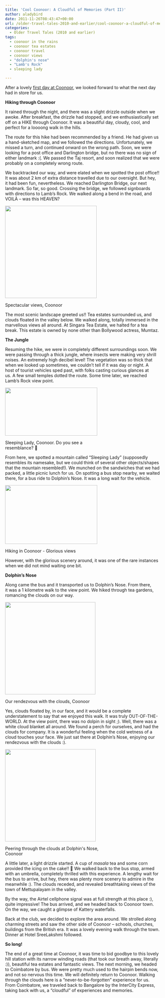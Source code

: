 ```yaml
---
title: 'Cool Coonoor: A Cloudful of Memories (Part II)'
author: aladybird
date: 2011-11-26T08:43:47+00:00
url: /older-travel-tales-2010-and-earlier/cool-coonoor-a-cloudful-of-memories-part-ii/
categories:
  - Older Travel Tales (2010 and earlier)
tags:
  - coonoor in the rains
  - coonoor tea estates
  - coonoor travel
  - coonoor views
  - "dolphin's nose"
  - "Lamb's Rock"
  - sleeping lady

---
```

<p style="text-align:left;">
  After a lovely <a title="Cool Coonoor: A Cloudful of Memories (Part I)" href="http://funderfulworld.wordpress.com/2011/11/23/cool-coonoor-a-cloudful-of-memories-part-i/" target="_blank">first day at Coonoor</a>, we looked forward to what the next day had in store for us.
</p>

<p style="text-align:left;">
  <strong>Hiking through Coonoor </strong>
</p>

<p style="text-align:left;">
  It rained through the night, and there was a slight drizzle outside when we awoke. After breakfast, the drizzle had stopped, and we enthusiastically set off on a HIKE through Coonoor. It was a beautiful day, cloudy, cool, and perfect for a loooong walk in the hills.
</p>

<p style="text-align:left;">
  The route for this hike had been recommended by a friend. He had given us a hand-sketched map, and we followed the directions. Unfortunately, we missed a turn, and continued onward on the wrong path. Soon, we were looking for a post office and Darlington bridge, but no there was no sign of either landmark :(. We passed the Taj resort, and soon realized that we were probably on a completely wrong route.
</p>

<p style="text-align:left;">
  We backtracked our way, and were elated when we spotted the post office!! It was about 2 km of extra distance travelled due to our oversight. But hey, it had been fun, nevertheless. We reached Darlington Bridge, our next landmark. So far, so good. Crossing the bridge, we followed signboards with directions to Lamb&#8217;s Rock. We walked along a bend in the road, and VOILÀ &#8211; was this HEAVEN?
</p>

<div id="attachment_606" style="width: 308px" class="wp-caption aligncenter">
  <a href="http://funderfulworld.files.wordpress.com/2011/11/100_0602.jpg"><img class="size-medium wp-image-606" title="Spectacular views, Coonoor" src="http://funderfulworld.files.wordpress.com/2011/11/100_0602.jpg?w=298" alt="" width="298" height="300" /></a>
  
  <p class="wp-caption-text">
    Spectacular views, Coonoor
  </p>
</div>

<p style="text-align:left;">
  The most scenic landscape greeted us!! Tea estates surrounded us, and clouds floated in the valley below. We walked along, totally immersed in the marvellous views all around. At Singara Tea Estate, we halted for a tea break. This estate is owned by none other than Bollywood actress, Mumtaz.
</p>

<p style="text-align:left;">
  <strong>The Jungle</strong>
</p>

<p style="text-align:left;">
  Resuming the hike, we were in completely different surroundings soon. We were passing through a thick jungle, where insects were making very shrill noises. An extremely high decibel level! The vegetation was so thick that when we looked up sometimes, we couldn&#8217;t tell if it was day or night. A host of tourist vehicles sped past, with folks casting curious glances at us. A few small temples dotted the route. Some time later, we reached Lamb&#8217;s Rock view point.
</p>

<div id="attachment_607" style="width: 310px" class="wp-caption aligncenter">
  <a href="http://funderfulworld.files.wordpress.com/2011/11/100_0605.jpg"><img class="size-medium wp-image-607" title="Sleeping Lady" src="http://funderfulworld.files.wordpress.com/2011/11/100_0605.jpg?w=300" alt="" width="300" height="156" /></a>
  
  <p class="wp-caption-text">
    Sleeping Lady, Coonoor. Do you see a resemblance? 🙂
  </p>
</div>

<p style="text-align:left;">
  From here, we spotted a mountain called &#8220;Sleeping Lady&#8221; (supposedly resembles its namesake, but we could think of several other objects/shapes that the mountain resembled!). We munched on the sandwiches that we had packed, a little picnic lunch for us. On spotting a bus stop nearby, we waited there, for a bus ride to Dolphin&#8217;s Nose. It was a long wait for the vehicle.
</p>

<div id="attachment_609" style="width: 310px" class="wp-caption aligncenter">
  <a href="http://funderfulworld.files.wordpress.com/2011/11/100_0608.jpg"><img class="size-medium wp-image-609" title="Hiking in Coonoor" src="http://funderfulworld.files.wordpress.com/2011/11/100_0608.jpg?w=300" alt="" width="300" height="191" /></a>
  
  <p class="wp-caption-text">
    Hiking in Coonoor - Glorious views
  </p>
</div>

<p style="text-align:left;">
  However, with the glorious scenery around, it was one of the rare instances when we did not mind waiting one bit.
</p>

<p style="text-align:left;">
  <strong>Dolphin&#8217;s Nose </strong>
</p>

<p style="text-align:left;">
  Along came the bus and it transported us to Dolphin&#8217;s Nose. From there, it was a 1 kilometre walk to the view point. We hiked through tea gardens, romancing the clouds on our way.
</p>

<div id="attachment_610" style="width: 304px" class="wp-caption aligncenter">
  <a href="http://funderfulworld.files.wordpress.com/2011/11/100_0616.jpg"><img class="size-medium wp-image-610" title="Clouds in Coonoor" src="http://funderfulworld.files.wordpress.com/2011/11/100_0616.jpg?w=294" alt="" width="294" height="300" /></a>
  
  <p class="wp-caption-text">
    Our rendezvous with the clouds, Coonoor
  </p>
</div>

<p style="text-align:left;">
  Yes, clouds floated by, in our face, and it would be a complete understatement to say that we enjoyed this walk. It was truly OUT-OF-THE-WORLD. At the view point, there was no dolpin in sight ;). Well, there was a white cloud blanket all around. We found a perch for ourselves, and had the clouds for company. It is a wonderful feeling when the cold wetness of a cloud touches your face. We just sat there at Dolphin&#8217;s Nose, enjoying our rendezvous with the clouds :).
</p>

<div id="attachment_611" style="width: 305px" class="wp-caption aligncenter">
  <a href="http://funderfulworld.files.wordpress.com/2011/11/100_0617.jpg"><img class=" wp-image-611" title="Peering through the clouds, Dolphin's Nose, Coonoor" src="http://funderfulworld.files.wordpress.com/2011/11/100_0617.jpg?w=295" alt="" width="295" height="300" /></a>
  
  <p class="wp-caption-text">
    Peering through the clouds at Dolphin's Nose, Coonoor
  </p>
</div>

<p style="text-align:left;">
  A little later, a light drizzle started. A cup of <em>masala</em> tea and some corn provided the icing on the cake!! 🙂 We walked back to the bus stop, armed with an umbrella, completely thrilled with this experience. A lengthy wait for the bus to arrive, but hey, there was plenty more scenery to admire in the meanwhile :). The clouds receded, and revealed breathtaking views of the town of Mettupalayam in the valley.
</p>

<p style="text-align:left;">
  By the way, the Airtel cellphone signal was at full strength at this place :), quite impressive! The bus arrived, and we headed back to Coonoor town. On the way, we caught a glimpse of Kattery waterfalls.
</p>

<p style="text-align:left;">
  Back at the club, we decided to explore the area around. We strolled along charming streets and saw the other side of Coonoor &#8211; schools, churches, buildings from the British era. It was a lovely evening walk through the town. Dinner at Hotel SreeLakshmi followed.
</p>

<p style="text-align:left;">
  <strong>So long!</strong>
</p>

<p style="text-align:left;">
  The end of a great time at Coonoor, it was time to bid goodbye to this lovely hill station with its narrow winding roads (that took our breath away, literally :)), beautiful tea estates and fantastic views. The next morning, we headed to Coimbatore by bus. We were pretty much used to the hairpin bends now, and not so nervous this time. We will definitely return to Coonoor. Walking through the clouds here is a &#8220;never-to-be-forgotten&#8221; experience for us. From Coimbatore, we traveled back to Bangalore by the InterCity Express, taking back with us, a &#8220;cloudful&#8221; of experiences and memories.
</p>